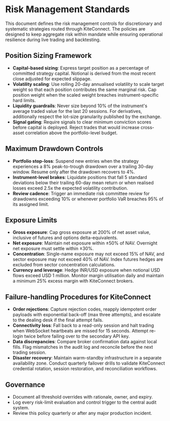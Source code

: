# Risk Management Standards

This document defines the risk management controls for discretionary and systematic strategies routed through KiteConnect. The policies are designed to keep aggregate risk within mandate while ensuring operational resilience during live trading and backtesting.

## Position Sizing Framework
- **Capital-based sizing**: Express target position as a percentage of committed strategy capital. Notional is derived from the most recent close adjusted for expected slippage.
- **Volatility scaling**: Use rolling 20-day annualised volatility to scale target weight so that each position contributes the same marginal risk. Cap position weight when the scaled weight breaches instrument-specific hard limits.
- **Liquidity guardrails**: Never size beyond 10% of the instrument's average traded value for the last 20 sessions. For derivatives, additionally respect the lot-size granularity published by the exchange.
- **Signal gating**: Require signals to clear minimum conviction scores before capital is deployed. Reject trades that would increase cross-asset correlation above the portfolio-level budget.

## Maximum Drawdown Controls
- **Portfolio stop-loss**: Suspend new entries when the strategy experiences a 8% peak-to-trough drawdown over a trailing 30-day window. Resume only after the drawdown recovers to 4%.
- **Instrument-level brakes**: Liquidate positions that fall 5 standard deviations below their trailing 60-day mean return or when realised losses exceed 2.5x the expected volatility contribution.
- **Review cadence**: Trigger an immediate risk committee review for drawdowns exceeding 10% or whenever portfolio VaR breaches 95% of its assigned limit.

## Exposure Limits
- **Gross exposure**: Cap gross exposure at 200% of net asset value, inclusive of futures and options delta-equivalents.
- **Net exposure**: Maintain net exposure within ±50% of NAV. Overnight net exposure must settle within ±30%.
- **Concentration**: Single-name exposure may not exceed 15% of NAV, and sector exposure may not exceed 40% of NAV. Index futures hedges are excluded from sector concentration calculations.
- **Currency and leverage**: Hedge INR/USD exposure when notional USD flows exceed USD 1 million. Monitor margin utilisation daily and maintain a minimum 25% excess margin with KiteConnect brokers.

## Failure-handling Procedures for KiteConnect
- **Order rejections**: Capture rejection codes, reapply idempotent order payloads with exponential back-off (max three attempts), and escalate to the dealing desk if the final attempt fails.
- **Connectivity loss**: Fall back to a read-only session and halt trading when WebSocket heartbeats are missed for 15 seconds. Attempt re-login twice before failing over to the secondary API key.
- **Data discrepancies**: Compare broker confirmation data against local fills. Flag mismatches in the audit log and reconcile before the next trading session.
- **Disaster recovery**: Maintain warm-standby infrastructure in a separate availability zone. Conduct quarterly failover drills to validate KiteConnect credential rotation, session restoration, and reconciliation workflows.

## Governance
- Document all threshold overrides with rationale, owner, and expiry.
- Log every risk-limit evaluation and control trigger to the central audit system.
- Review this policy quarterly or after any major production incident.
